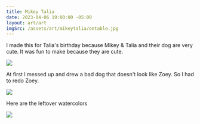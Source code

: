 ```yaml
---
title: Mikey Talia
date: 2023-04-06 19:00:00 -05:00
layout: art/art
imgSrc: /assets/art/mikeytalia/ontable.jpg
---
```


I made this for Talia's birthday because Mikey & Talia and their dog are very cute. It was fun to make because they are cute.

<img src="/assets/art/mikeytalia/ontable.jpg">

At first I messed up and drew a bad dog that doesn't look like Zoey. So I had to redo Zoey.

<img src="/assets/art/mikeytalia/dog1fuckup.jpg">

Here are the leftover watercolors

<img src="/assets/art/mikeytalia/watercolors.jpg">
